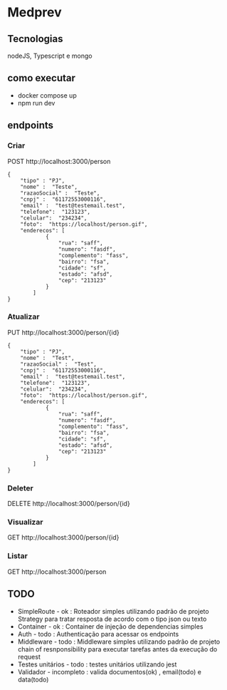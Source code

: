 # Medprev

## Tecnologias
nodeJS, Typescript e mongo

## como executar
* docker compose up
* npm run dev

## endpoints 
### Criar
POST http://localhost:3000/person
````
{
    "tipo" : "PJ",
    "nome" :  "Teste",
    "razaoSocial" :  "Teste",
    "cnpj" :  "61172553000116",
    "email" :  "test@testemail.test",
    "telefone":  "123123",
    "celular":  "234234",
    "foto":  "https://localhost/person.gif",
    "enderecos": [
			{
				"rua": "saff",
				"numero": "fasdf",
				"complemento": "fass",
				"bairro": "fsa",
				"cidade": "sf",
				"estado": "afsd",
				"cep": "213123"
			}
		]
}
````
### Atualizar
PUT http://localhost:3000/person/{id}
````
{
    "tipo" : "PJ",
    "nome" :  "Test",
    "razaoSocial" :  "Test",
    "cnpj" :  "61172553000116",
    "email" :  "test@testemail.test",
    "telefone":  "123123",
    "celular":  "234234",
    "foto":  "https://localhost/person.gif",
    "enderecos": [
			{
				"rua": "saff",
				"numero": "fasdf",
				"complemento": "fass",
				"bairro": "fsa",
				"cidade": "sf",
				"estado": "afsd",
				"cep": "213123"
			}
		]
}
````
### Deleter
DELETE http://localhost:3000/person/{id}
### Visualizar
GET http://localhost:3000/person/{id}
### Listar 
GET http://localhost:3000/person

## TODO
* SimpleRoute - ok : Roteador simples utilizando padrão de projeto Strategy para tratar resposta de acordo com o tipo json ou texto
* Container - ok : Container de injeção de dependencias simples
* Auth - todo : Authenticação para acessar os endpoints  
* Middleware - todo : Middleware simples utilizando padrão de projeto chain of resnponsibility para executar tarefas antes da execução do request
* Testes unitários - todo : testes unitários utilizando jest
* Validador - incompleto : valida documentos(ok) , email(todo) e data(todo)